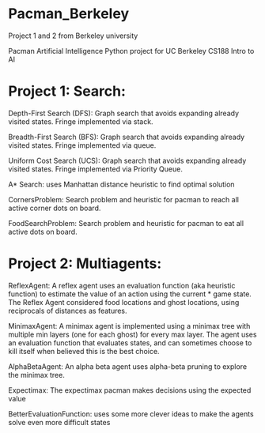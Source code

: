 # Pacman_Berkeley
Project 1 and 2 from Berkeley university 

Pacman Artificial Intelligence Python project for UC Berkeley CS188 Intro to AI

# Project 1: Search:

Depth-First Search (DFS): Graph search that avoids expanding already visited states. Fringe implemented via stack.

Breadth-First Search (BFS): Graph search that avoids expanding already visited states. Fringe implemented via queue.

Uniform Cost Search (UCS): Graph search that avoids expanding already visited states. Fringe implemented via Priority Queue.

A* Search: uses Manhattan distance heuristic to find optimal solution

CornersProblem: Search problem and heuristic for pacman to reach all active corner dots on board.

FoodSearchProblem: Search problem and heuristic for pacman to eat all active dots on board.

# Project 2: Multiagents:

ReflexAgent: A reflex agent uses an evaluation function (aka heuristic function) to estimate the value of an action using the current * game state. The Reflex Agent considered food locations and ghost locations, using reciprocals of distances as features.

MinimaxAgent: A minimax agent is implemented using a minimax tree with multiple min layers (one for each ghost) for every max layer. The agent uses an evaluation function that evaluates states, and can sometimes choose to kill itself when believed this is the best choice.

AlphaBetaAgent: An alpha beta agent uses alpha-beta pruning to explore the minimax tree.

Expectimax: The expectimax pacman makes decisions using the expected value

BetterEvaluationFunction: uses some more clever ideas to make the agents solve even more difficult states
